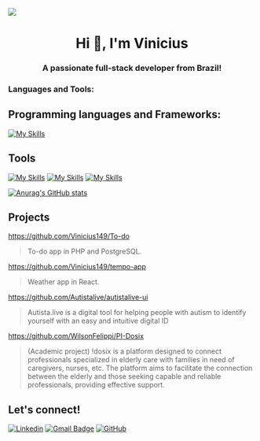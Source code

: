 ![](https://komarev.com/ghpvc/?username=vinicius149&color=006bed)

<h1 align="center">Hi 👋, I'm Vinicius</h1>
<h3 align="center">A passionate full-stack developer from Brazil!</h3>

<h3 align="left">Languages and Tools:</h3>

## Programming languages and Frameworks:

[![My Skills](https://skillicons.dev/icons?i=js,html,css,php,laravel,react,mysql)](https://skillicons.dev)

## Tools

[![My Skills](https://skillicons.dev/icons?i=postman)](https://skillicons.dev)
[![My Skills](https://skillicons.dev/icons?i=git,docker,github,linux)](https://skillicons.dev)
[![My Skills](https://skillicons.dev/icons?i=vscode,figma)](https://skillicons.dev)



[![Anurag's GitHub stats](https://github-readme-stats.vercel.app/api?username=Vinicius149)](https://github.com/Vinicius149/github-readme-stats)


## Projects


https://github.com/Vinicius149/To-do
>To-do app in PHP and PostgreSQL.

https://github.com/Vinicius149/tempo-app

> Weather app in React.

https://github.com/Autistalive/autistalive-ui

> Autista.live is a digital tool for helping people with autism to identify yourself with an easy and intuitive digital ID

https://github.com/WilsonFelippi/PI-Dosix

> (Academic project) !dosix is a platform designed to connect professionals specialized in elderly care with families in need of caregivers, nurses, etc. The platform aims to facilitate the connection between the elderly and those seeking capable and reliable professionals, providing effective support.



## Let's connect!

[![Linkedin](https://img.shields.io/badge/-Vinicius149-blue?style=flat-square&logo=Linkedin&logoColor=white&link=https://www.linkedin.com/in/vinicius149/)](https://www.linkedin.com/in/vinicius149/)
[![Gmail Badge](https://img.shields.io/badge/-vindeoli@gmail.com-006bed?style=flat-square&logo=Gmail&logoColor=white&link=mailto:vindeoli@gmail.com)](mailto:vindeoli@gmail.com)
[![GitHub](https://img.shields.io/github/followers/vinicius149?label=follow&style=social)](https://github.com/Vinicius149)
